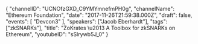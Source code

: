 {
    "channelID": "UCNOfzGXD_C9YMYmnefmPH0g",
    "channelName": "Ethereum Foundation",
    "date": "2017-11-26T21:59:38.000Z",
    "draft": false,
    "events": [
        "Devcon3"
    ],
    "speakers": ["Jacob Eberhardt"],
    "tags": ["zkSNARKs"],
    "title": "ZoKrates \u2013 A Toolbox for zkSNARKs on Ethereum",
    "youtubeID": "sSlrywb5J_0"
}
